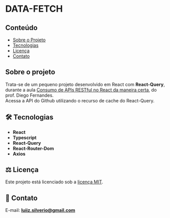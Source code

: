 # DATA-FETCH

## Conteúdo
* [Sobre o Projeto](#sobre-o-projeto)
* [Tecnologias](#hammer_and_wrench-tecnologias)
* [Licença](#balance_scale-licença)
* [Contato](#email-contato)

## Sobre o projeto
Trata-se de um pequeno projeto desenvolvido em React com __React-Query__, durante a aula [Consumo de APIs RESTful no React da maneira certa](https://www.youtube.com/watch?v=uNFB9EbQz90&list=PL85ITvJ7FLoiBxfZFZSUYBqrCs8khA_I8&index=11), do prof. Diego Fernandes.<br />
Acessa a API do Github utilizando o recurso de cache do React-Query.<br />

## :hammer_and_wrench: Tecnologias
* __React__
* __Typescript__
* __React-Query__
* __React-Router-Dom__
* __Axios__

## :balance_scale: Licença
Este projeto está licenciado sob a [licença MIT](LICENSE).

## :email: Contato

E-mail: [**luiiz.silverio@gmail.com**](mailto:luiiz.silverio@gmail.com)

